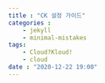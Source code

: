 ```yaml
---
title : "CK 설정 가이드"
categories : 
    - jekyll
    - minimal-mistakes
tags:
    - Cloud?Kloud!
    - cloud
date : "2020-12-22 19:00"
---
```

